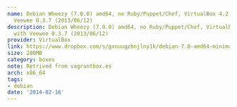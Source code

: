 ```yaml
---
name: Debian Wheezy (7.0.0) amd64, no Ruby/Puppet/Chef, VirtualBox 4.2.4, built with
  Veewee 0.3.7 (2013/06/12)
description: Debian Wheezy (7.0.0) amd64, no Ruby/Puppet/Chef, VirtualBox 4.2.4, built
  with Veewee 0.3.7 (2013/06/12)
provider: VirtualBox
link: https://www.dropbox.com/s/gxouugzbnjlny1k/debian-7.0-amd64-minimal.box
size: 280MB
category: boxes
note: Retrived from vagrantbox.es
arch: x86_64
tags:
- debian
date: '2014-02-16'
---
```

